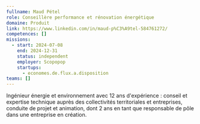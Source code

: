```yaml
---
fullname: Maud Pétel
role: Conseillère performance et rénovation énergétique
domaine: Produit
link: https://www.linkedin.com/in/maud-p%C3%A9tel-584761272/
competences: []
missions:
  - start: 2024-07-08
    end: 2024-12-31
    status: independent
    employer: Scopopop
    startups:
      - economes.de.flux.a.disposition
teams: []
---
```

Ingénieur énergie et environnement avec 12 ans d'expérience : conseil et expertise technique auprès des collectivités territoriales et entreprises, conduite de projet et animation, dont 2 ans en tant que responsable de pôle dans une entreprise en création.
